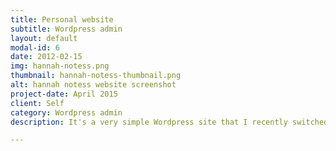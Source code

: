 ```yaml
---
title: Personal website
subtitle: Wordpress admin
layout: default
modal-id: 6
date: 2012-02-15
img: hannah-notess.png
thumbnail: hannah-notess-thumbnail.png
alt: hannah notess website screenshot
project-date: April 2015
client: Self
category: Wordpress admin
description: It's a very simple Wordpress site that I recently switched from self-hosted Wordpress.org to Wordpress.com. <a href="https://hannahnotess.com">This site</a> is home to my non-technical writing.

---
```

